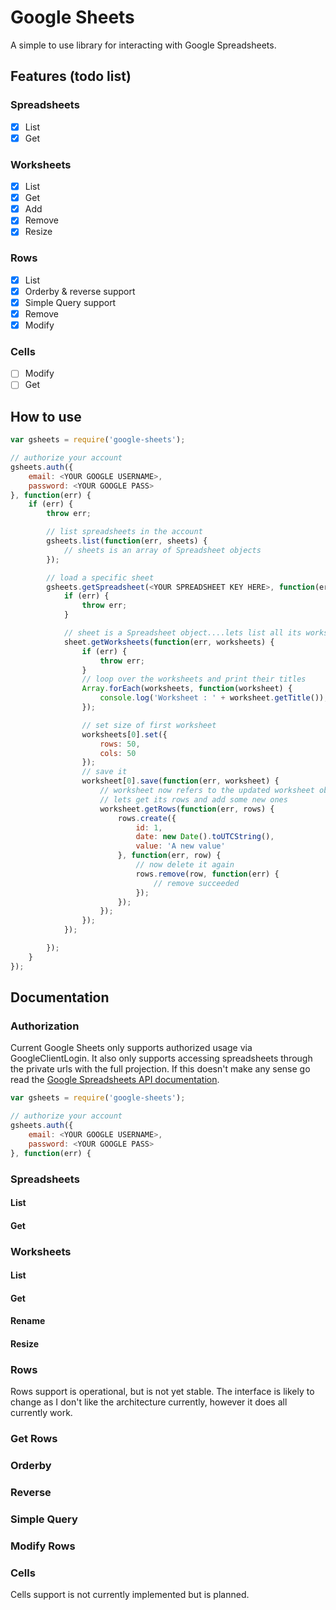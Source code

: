 # Google Sheets
A simple to use library for interacting with Google Spreadsheets.

## Features (todo list)

### Spreadsheets
- [x] List
- [x] Get

### Worksheets
- [x] List
- [x] Get
- [x] Add
- [x] Remove
- [x] Resize

### Rows
- [x] List
- [x] Orderby & reverse support
- [x] Simple Query support
- [x] Remove
- [x] Modify

### Cells
- [ ] Modify
- [ ] Get

## How to use

```javascript
var gsheets = require('google-sheets');

// authorize your account
gsheets.auth({
	email: <YOUR GOOGLE USERNAME>,
	password: <YOUR GOOGLE PASS>
}, function(err) {
	if (err) {
		throw err;

		// list spreadsheets in the account
		gsheets.list(function(err, sheets) {
			// sheets is an array of Spreadsheet objects
		});

		// load a specific sheet
		gsheets.getSpreadsheet(<YOUR SPREADSHEET KEY HERE>, function(err, sheet) {
			if (err) {
				throw err;
			}

			// sheet is a Spreadsheet object....lets list all its worksheets
			sheet.getWorksheets(function(err, worksheets) {
				if (err) {
					throw err;
				}
				// loop over the worksheets and print their titles
				Array.forEach(worksheets, function(worksheet) {
					console.log('Worksheet : ' + worksheet.getTitle());
				});

				// set size of first worksheet
				worksheets[0].set({
					rows: 50,
					cols: 50
				});
				// save it
				worksheet[0].save(function(err, worksheet) {
					// worksheet now refers to the updated worksheet object
					// lets get its rows and add some new ones
					worksheet.getRows(function(err, rows) {
						rows.create({
							id: 1,
							date: new Date().toUTCString(),
							value: 'A new value'
						}, function(err, row) {
							// now delete it again
							rows.remove(row, function(err) {
								// remove succeeded
							});
						});
					});
				});
			});

		});
	}	
});
```

## Documentation

### Authorization
Current Google Sheets only supports authorized usage via GoogleClientLogin. It also only supports accessing spreadsheets through the private urls with the full projection. If this doesn't make any sense go read the [Google Spreadsheets API documentation](https://developers.google.com/google-apps/spreadsheets/). 

```javascript
var gsheets = require('google-sheets');

// authorize your account
gsheets.auth({
	email: <YOUR GOOGLE USERNAME>,
	password: <YOUR GOOGLE PASS>
}, function(err) {
```

### Spreadsheets

#### List

#### Get

### Worksheets

#### List
#### Get
#### Rename
#### Resize

### Rows
Rows support is operational, but is not yet stable. The interface is likely to change as I don't like the architecture currently, however it does all currently work.

### Get Rows
### Orderby
### Reverse
### Simple Query
### Modify Rows

### Cells
Cells support is not currently implemented but is planned.
